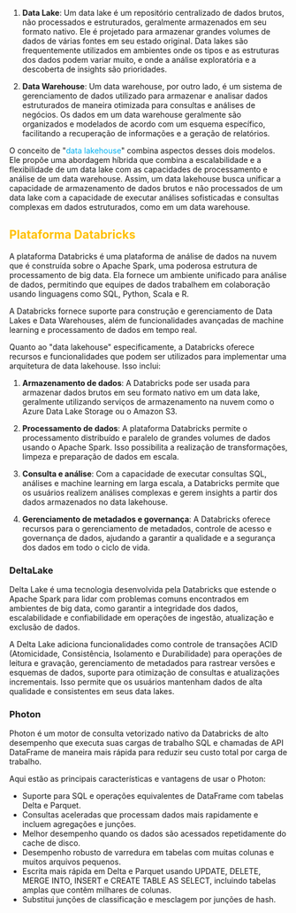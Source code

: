 
1. **Data Lake**: Um data lake é um repositório centralizado de dados brutos, não processados e estruturados, geralmente armazenados em seu formato nativo. Ele é projetado para armazenar grandes volumes de dados de várias fontes em seu estado original. Data lakes são frequentemente utilizados em ambientes onde os tipos e as estruturas dos dados podem variar muito, e onde a análise exploratória e a descoberta de insights são prioridades.
    
2. **Data Warehouse**: Um data warehouse, por outro lado, é um sistema de gerenciamento de dados utilizado para armazenar e analisar dados estruturados de maneira otimizada para consultas e análises de negócios. Os dados em um data warehouse geralmente são organizados e modelados de acordo com um esquema específico, facilitando a recuperação de informações e a geração de relatórios.
    

O conceito de "<span style="color:#00b0f0">data lakehouse</span>" combina aspectos desses dois modelos. Ele propõe uma abordagem híbrida que combina a escalabilidade e a flexibilidade de um data lake com as capacidades de processamento e análise de um data warehouse. Assim, um data lakehouse busca unificar a capacidade de armazenamento de dados brutos e não processados de um data lake com a capacidade de executar análises sofisticadas e consultas complexas em dados estruturados, como em um data warehouse.

## <span style="color:#ffc000">Plataforma Databricks</span> 

A plataforma Databricks é uma plataforma de análise de dados na nuvem que é construída sobre o Apache Spark, uma poderosa estrutura de processamento de big data. Ela fornece um ambiente unificado para análise de dados, permitindo que equipes de dados trabalhem em colaboração usando linguagens como SQL, Python, Scala e R.

A Databricks fornece suporte para construção e gerenciamento de Data Lakes e Data Warehouses, além de funcionalidades avançadas de machine learning e processamento de dados em tempo real.

Quanto ao "data lakehouse" especificamente, a Databricks oferece recursos e funcionalidades que podem ser utilizados para implementar uma arquitetura de data lakehouse. Isso inclui:

1. **Armazenamento de dados**: A Databricks pode ser usada para armazenar dados brutos em seu formato nativo em um data lake, geralmente utilizando serviços de armazenamento na nuvem como o Azure Data Lake Storage ou o Amazon S3.
    
2. **Processamento de dados**: A plataforma Databricks permite o processamento distribuído e paralelo de grandes volumes de dados usando o Apache Spark. Isso possibilita a realização de transformações, limpeza e preparação de dados em escala.
    
3. **Consulta e análise**: Com a capacidade de executar consultas SQL, análises e machine learning em larga escala, a Databricks permite que os usuários realizem análises complexas e gerem insights a partir dos dados armazenados no data lakehouse.
    
4. **Gerenciamento de metadados e governança**: A Databricks oferece recursos para o gerenciamento de metadados, controle de acesso e governança de dados, ajudando a garantir a qualidade e a segurança dos dados em todo o ciclo de vida.

### DeltaLake

Delta Lake é uma tecnologia desenvolvida pela Databricks que estende o Apache Spark para lidar com problemas comuns encontrados em ambientes de big data, como garantir a integridade dos dados, escalabilidade e confiabilidade em operações de ingestão, atualização e exclusão de dados.

A Delta Lake adiciona funcionalidades como controle de transações ACID (Atomicidade, Consistência, Isolamento e Durabilidade) para operações de leitura e gravação, gerenciamento de metadados para rastrear versões e esquemas de dados, suporte para otimização de consultas e atualizações incrementais. Isso permite que os usuários mantenham dados de alta qualidade e consistentes em seus data lakes.

### Photon

Photon é um motor de consulta vetorizado nativo da Databricks de alto desempenho que executa suas cargas de trabalho SQL e chamadas de API DataFrame de maneira mais rápida para reduzir seu custo total por carga de trabalho.

Aqui estão as principais características e vantagens de usar o Photon:

- Suporte para SQL e operações equivalentes de DataFrame com tabelas Delta e Parquet.
- Consultas aceleradas que processam dados mais rapidamente e incluem agregações e junções.
- Melhor desempenho quando os dados são acessados repetidamente do cache de disco.
- Desempenho robusto de varredura em tabelas com muitas colunas e muitos arquivos pequenos.
- Escrita mais rápida em Delta e Parquet usando UPDATE, DELETE, MERGE INTO, INSERT e CREATE TABLE AS SELECT, incluindo tabelas amplas que contêm milhares de colunas.
- Substitui junções de classificação e mesclagem por junções de hash.
